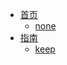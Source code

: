 <!-- 侧边栏的数据内容，包括标题与链接,默认为当前目录下得README.md文件 -->
* [首页](/ "这是页签的title，为了更好的seo，注意空格")
  * [none](/guide)
* [指南](zh-cn/guide)
  * [keep](zh-cn/)